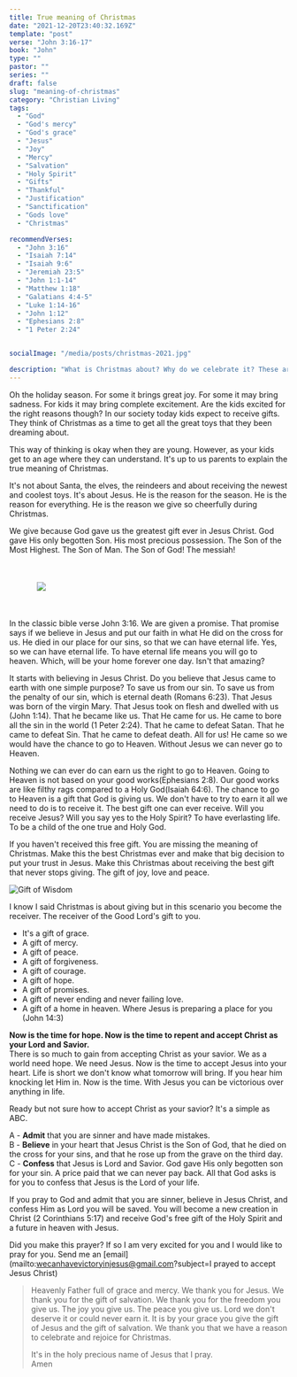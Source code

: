 ```yaml
---
title: True meaning of Christmas
date: "2021-12-20T23:40:32.169Z"
template: "post"
verse: "John 3:16-17"
book: "John"
type: ""
pastor: ""
series: ""
draft: false
slug: "meaning-of-christmas"
category: "Christian Living"
tags:
  - "God"
  - "God's mercy"
  - "God's grace"
  - "Jesus"
  - "Joy"
  - "Mercy"
  - "Salvation"
  - "Holy Spirit"
  - "Gifts"
  - "Thankful"
  - "Justification"
  - "Sanctification"
  - "Gods love"
  - "Christmas"

recommendVerses: 
  - "John 3:16"
  - "Isaiah 7:14"
  - "Isaiah 9:6"
  - "Jeremiah 23:5"
  - "John 1:1-14"
  - "Matthew 1:18"
  - "Galatians 4:4-5"
  - "Luke 1:14-16"
  - "John 1:12"
  - "Ephesians 2:8"
  - "1 Peter 2:24"


socialImage: "/media/posts/christmas-2021.jpg"

description: "What is Christmas about? Why do we celebrate it? These are all some great questions. Let's take a look at the true meaning of Christmas"
---
```



Oh the holiday season. For some it brings great joy. For some it may bring sadness. For kids it may bring complete excitement. Are the kids excited for the right reasons though? In our society today kids expect to receive gifts. They think of Christmas as a time to get all the great toys that they been dreaming about. 

This way of thinking is okay when they are young. However, as your kids get to an age where they can understand. It's up to us parents to explain the true meaning of Christmas. 

It's not about Santa, the elves, the reindeers and about receiving the newest and coolest toys. It's about Jesus. He is the reason for the season. He is the reason for everything. He is the reason we give so cheerfully during Christmas. 

We give because God gave us the greatest gift ever in Jesus Christ. God gave His only begotten Son. His most precious possession. The Son of the Most Highest. The Son of Man. The Son of God! The messiah!

<div class="post-image" style="margin: 50px;">
<img src="/media/posts/christmas-2021.jpg" />
</div>

In the classic bible verse John 3:16. We are given a promise. That promise says if we believe in Jesus and put our faith in what He did on the cross for us. He died in our place for our sins, so that we can have eternal life. Yes, so we can have eternal life. To have eternal life means you will go to heaven. Which, will be your home forever one day. Isn't that amazing?

It starts with believing in Jesus Christ. Do you believe that Jesus came to earth with one simple purpose? To save us from our sin. To save us from the penalty of our sin, which is eternal death (Romans 6:23). That Jesus was born of the virgin Mary. That Jesus took on flesh and dwelled with us (John 1:14). That he became like us. That He came for us. He came to bore all the sin in the world (1 Peter 2:24). That he came to defeat Satan. That he came to defeat Sin. That he came to defeat death. All for us! He came so we would have the chance to go to Heaven. Without Jesus we can never go to Heaven. 

Nothing we can ever do can earn us the right to go to Heaven. Going to Heaven is not based on your good works(Ephesians 2:8). Our good works are like filthy rags compared to a Holy God(Isaiah 64:6). The chance to go to Heaven is a gift that God is giving us. We don't have to try to earn it all we need to do is to receive it. The best gift one can ever receive. Will you receive Jesus? Will you say yes to the Holy Spirit? To have everlasting life. To be a child of the one true and Holy God.

If you haven't received this free gift. You are missing the meaning of Christmas. Make this the best Christmas ever and make that big decision to put your trust in Jesus. Make this Christmas about receiving the best gift that never stops giving. The gift of joy, love and peace. 

![Gift of Wisdom](/media/posts/spiritual-gifts/spiritual-gifts.jpg)

I know I said Christmas is about giving but in this scenario you become the receiver. The receiver of the Good Lord's gift to you. 
  - It's a gift of grace. 
  - A gift of mercy. 
  - A gift of peace. 
  - A gift of forgiveness.
  - A gift of courage. 
  - A gift of hope. 
  - A gift of promises. 
  - A gift of never ending and never failing love. 
  - A gift of a home in heaven. Where Jesus is preparing a place for you (John 14:3)


**Now is the time for hope. Now is the time to repent and accept Christ as your Lord and Savior.**  
There is so much to gain from accepting Christ as your savior. We as a world need hope. 
We need Jesus. Now is the time to accept Jesus into your heart. Life is short we don't know what tomorrow will bring. If you hear him knocking let Him in. Now is the time.
With Jesus you can be victorious over anything in life. 

Ready but not sure how to accept Christ as your savior? It's a simple as ABC.

A - **Admit** that you are sinner and have made mistakes.  
B - **Believe** in your heart that Jesus Christ is the Son of God, that he died on the cross for your sins, and that he rose up from the grave on the third day.  
C - **Confess** that Jesus is Lord and Savior. God gave His only begotten son for your sin. A price paid that we can never pay back. All that God asks is for you to confess that Jesus is the Lord of your life.  

If you pray to God and admit that you are sinner, believe in Jesus Christ, and confess Him as Lord you will be saved. You will become a new creation in Christ (2 Corinthians 5:17) and receive God's free gift of the Holy Spirit and a future in heaven with Jesus. 

Did you make this prayer? If so I am very excited for you and I would like to pray for you. 
Send me an [email](mailto:wecanhavevictoryinjesus@gmail.com?subject=I prayed to accept Jesus Christ)

<blockquote>
Heavenly Father full of grace and mercy. We thank you for Jesus. We thank you for the gift of salvation. We thank you for the freedom you give us. The joy you give us. The peace you give us. Lord we don't deserve it or could never earn it. It is by your grace you give the gift of Jesus and the gift of salvation. We thank you that we have a reason to celebrate and rejoice for Christmas. 

It's in the holy precious name of Jesus that I pray.  
Amen
</blockquote>
 


